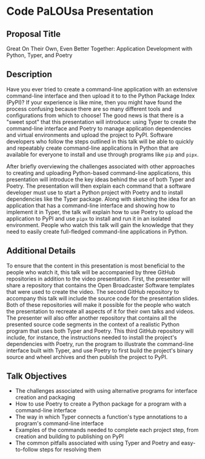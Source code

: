 # Code PaLOUsa Presentation

## Proposal Title

Great On Their Own, Even Better Together: Application Development with Python,
Typer, and Poetry

## Description

Have you ever tried to create a command-line application with an extensive
command-line interface and then upload it to to the Python Package Index (PyPI)?
If your experience is like mine, then you might have found the process confusing
because there are so many different tools and configurations from which to
choose! The good news is that there is a "sweet spot" that this presentation
will introduce: using Typer to create the command-line interface and Poetry to
manage application dependencies and virtual environments and upload the project
to PyPI. Software developers who follow the steps outlined in this talk will be
able to quickly and repeatably create command-line applications in Python that
are available for everyone to install and use through programs like `pip` and
`pipx`.

After briefly overviewing the challenges associated with other approaches to
creating and uploading Python-based command-line applications, this presentation
will introduce the key ideas behind the use of both Typer and Poetry. The
presentation will then explain each command that a software developer must use
to start a Python project with Poetry and to install dependencies like the Typer
package. Along with sketching the idea for an application that has a
command-line interface and showing how to implement it in Typer, the talk will
explain how to use Poetry to upload the application to PyPI and use `pipx` to
install and run it in an isolated environment. People who watch this talk will
gain the knowledge that they need to easily create full-fledged command-line
applications in Python.

## Additional Details

To ensure that the content in this presentation is most beneficial to the people
who watch it, this talk will be accompanied by three GitHub repositories in
addition to the video presentation. First, the presenter will share a repository
that contains the Open Broadcaster Software templates that were used to create
the video. The second GitHub repository to accompany this talk will include the
source code for the presentation slides. Both of these repositories will make it
possible for the people who watch the presentation to recreate all aspects of it
for their own talks and videos. The presenter will also offer another repository
that contains all the presented source code segments in the context of a
realistic Python program that uses both Typer and Poetry. This third GitHub
repository will include, for instance, the instructions needed to install the
project's dependencies with Poetry, run the program to illustrate the
command-line interface built with Typer, and use Poetry to first build the
project's binary source and wheel archives and then publish the project to
PyPI.

## Talk Objectives

- The challenges associated with using alternative programs for interface
  creation and packaging
- How to use Poetry to create a Python package for a program with a command-line
  interface
- The way in which Typer connects a function's type annotations to a program's
  command-line interface
- Examples of the commands needed to complete each project step, from creation
  and building to publishing on PyPI
- The common pitfalls associated with using Typer and Poetry and easy-to-follow
  steps for resolving them
